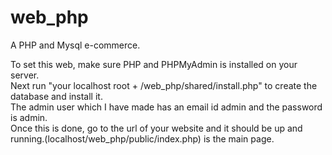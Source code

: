 # web_php
A PHP and Mysql e-commerce.

To set this web, make sure PHP and PHPMyAdmin is installed on your server.</br>
Next run "your localhost root + /web_php/shared/install.php" to create the database and install it.</br>
The admin user which I have made has an email id admin and the password is admin.</br>
Once this is done, go to the url of your website and it should be up and running.(localhost/web_php/public/index.php) is the main page.</br>
